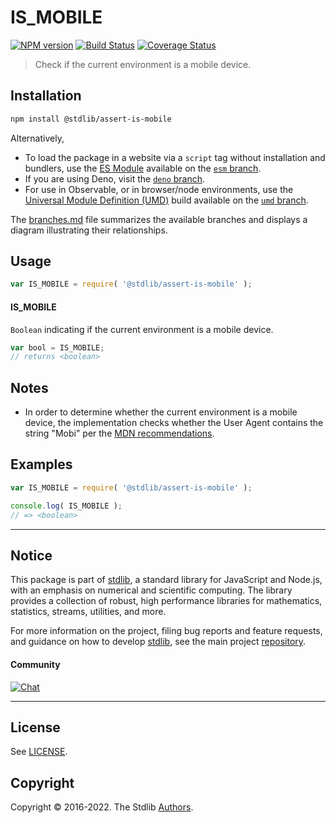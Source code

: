 <!--

@license Apache-2.0

Copyright (c) 2021 The Stdlib Authors.

Licensed under the Apache License, Version 2.0 (the "License");
you may not use this file except in compliance with the License.
You may obtain a copy of the License at

   http://www.apache.org/licenses/LICENSE-2.0

Unless required by applicable law or agreed to in writing, software
distributed under the License is distributed on an "AS IS" BASIS,
WITHOUT WARRANTIES OR CONDITIONS OF ANY KIND, either express or implied.
See the License for the specific language governing permissions and
limitations under the License.

-->

# IS_MOBILE

[![NPM version][npm-image]][npm-url] [![Build Status][test-image]][test-url] [![Coverage Status][coverage-image]][coverage-url] <!-- [![dependencies][dependencies-image]][dependencies-url] -->

> Check if the current environment is a mobile device.

<section class="installation">

## Installation

```bash
npm install @stdlib/assert-is-mobile
```

Alternatively,

-   To load the package in a website via a `script` tag without installation and bundlers, use the [ES Module][es-module] available on the [`esm` branch][esm-url].
-   If you are using Deno, visit the [`deno` branch][deno-url].
-   For use in Observable, or in browser/node environments, use the [Universal Module Definition (UMD)][umd] build available on the [`umd` branch][umd-url].

The [branches.md][branches-url] file summarizes the available branches and displays a diagram illustrating their relationships.

</section>

<section class="usage">

## Usage

```javascript
var IS_MOBILE = require( '@stdlib/assert-is-mobile' );
```

#### IS_MOBILE

`Boolean` indicating if the current environment is a mobile device.

```javascript
var bool = IS_MOBILE;
// returns <boolean>
```

</section>

<!-- /.usage -->

<section class="notes">

## Notes

-   In order to determine whether the current environment is a mobile device, the implementation checks whether the User Agent contains the string "Mobi" per the [MDN recommendations][mdn-mobile].

</section>

<!-- /.notes -->

<section class="examples">

## Examples

<!-- eslint no-undef: "error" -->

```javascript
var IS_MOBILE = require( '@stdlib/assert-is-mobile' );

console.log( IS_MOBILE );
// => <boolean>
```

</section>

<!-- /.examples -->

<!-- Section for related `stdlib` packages. Do not manually edit this section, as it is automatically populated. -->

<section class="related">

</section>

<!-- /.related -->

<!-- Section for all links. Make sure to keep an empty line after the `section` element and another before the `/section` close. -->


<section class="main-repo" >

* * *

## Notice

This package is part of [stdlib][stdlib], a standard library for JavaScript and Node.js, with an emphasis on numerical and scientific computing. The library provides a collection of robust, high performance libraries for mathematics, statistics, streams, utilities, and more.

For more information on the project, filing bug reports and feature requests, and guidance on how to develop [stdlib][stdlib], see the main project [repository][stdlib].

#### Community

[![Chat][chat-image]][chat-url]

---

## License

See [LICENSE][stdlib-license].


## Copyright

Copyright &copy; 2016-2022. The Stdlib [Authors][stdlib-authors].

</section>

<!-- /.stdlib -->

<!-- Section for all links. Make sure to keep an empty line after the `section` element and another before the `/section` close. -->

<section class="links">

[npm-image]: http://img.shields.io/npm/v/@stdlib/assert-is-mobile.svg
[npm-url]: https://npmjs.org/package/@stdlib/assert-is-mobile

[test-image]: https://github.com/stdlib-js/assert-is-mobile/actions/workflows/test.yml/badge.svg?branch=main
[test-url]: https://github.com/stdlib-js/assert-is-mobile/actions/workflows/test.yml?query=branch:main

[coverage-image]: https://img.shields.io/codecov/c/github/stdlib-js/assert-is-mobile/main.svg
[coverage-url]: https://codecov.io/github/stdlib-js/assert-is-mobile?branch=main

<!--

[dependencies-image]: https://img.shields.io/david/stdlib-js/assert-is-mobile.svg
[dependencies-url]: https://david-dm.org/stdlib-js/assert-is-mobile/main

-->

[chat-image]: https://img.shields.io/gitter/room/stdlib-js/stdlib.svg
[chat-url]: https://gitter.im/stdlib-js/stdlib/

[stdlib]: https://github.com/stdlib-js/stdlib

[stdlib-authors]: https://github.com/stdlib-js/stdlib/graphs/contributors

[umd]: https://github.com/umdjs/umd
[es-module]: https://developer.mozilla.org/en-US/docs/Web/JavaScript/Guide/Modules

[deno-url]: https://github.com/stdlib-js/assert-is-mobile/tree/deno
[umd-url]: https://github.com/stdlib-js/assert-is-mobile/tree/umd
[esm-url]: https://github.com/stdlib-js/assert-is-mobile/tree/esm
[branches-url]: https://github.com/stdlib-js/assert-is-mobile/blob/main/branches.md

[stdlib-license]: https://raw.githubusercontent.com/stdlib-js/assert-is-mobile/main/LICENSE

[mdn-mobile]: https://developer.mozilla.org/en-US/docs/Web/HTTP/Browser_detection_using_the_user_agent#mobile_tablet_or_desktop

</section>

<!-- /.links -->
